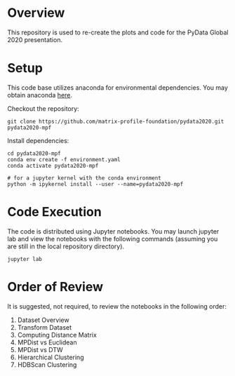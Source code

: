 Overview
========
This repository is used to re-create the plots and code for the PyData Global 2020 presentation.

Setup
=====
This code base utilizes anaconda for environmental dependencies. You may obtain anaconda [here](https://www.anaconda.com/distribution/).

Checkout the repository:

```
git clone https://github.com/matrix-profile-foundation/pydata2020.git pydata2020-mpf
```

Install dependencies:

```
cd pydata2020-mpf
conda env create -f environment.yaml 
conda activate pydata2020-mpf

# for a jupyter kernel with the conda environment
python -m ipykernel install --user --name=pydata2020-mpf
```

Code Execution
==============
The code is distributed using Jupyter notebooks. You may launch jupyter lab and view the notebooks with the following commands (assuming you are still in the local repository directory).

```
jupyter lab
```

Order of Review
===============
It is suggested, not required, to review the notebooks in the following order:

1. Dataset Overview
2. Transform Dataset
3. Computing Distance Matrix
4. MPDist vs Euclidean
5. MPDist vs DTW
6. Hierarchical Clustering
7. HDBScan Clustering
